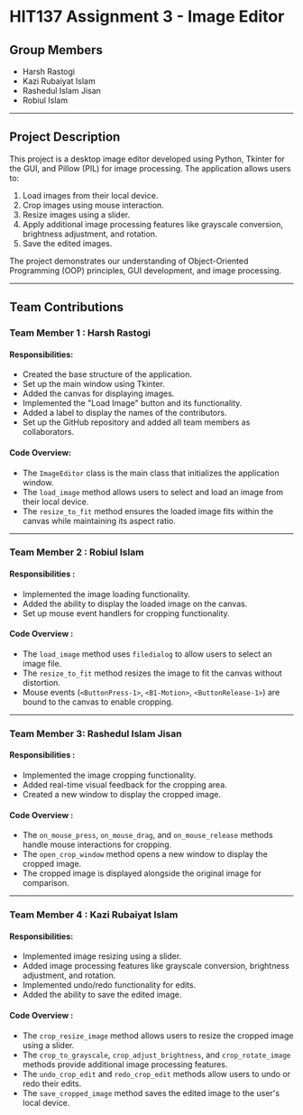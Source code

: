 # HIT137 Assignment 3 - Image Editor

## Group Members
- Harsh Rastogi
- Kazi Rubaiyat Islam
- Rashedul Islam Jisan
- Robiul Islam

---

## Project Description
This project is a desktop image editor developed using Python, Tkinter for the GUI, and Pillow (PIL) for image processing. The application allows users to:

1. Load images from their local device.
2. Crop images using mouse interaction.
3. Resize images using a slider.
4. Apply additional image processing features like grayscale conversion, brightness adjustment, and rotation.
5. Save the edited images.

The project demonstrates our understanding of Object-Oriented Programming (OOP) principles, GUI development, and image processing.

---

## Team Contributions

### Team Member 1 : Harsh Rastogi
#### Responsibilities:
- Created the base structure of the application.
- Set up the main window using Tkinter.
- Added the canvas for displaying images.
- Implemented the "Load Image" button and its functionality.
- Added a label to display the names of the contributors.
- Set up the GitHub repository and added all team members as collaborators.

#### Code Overview:
- The `ImageEditor` class is the main class that initializes the application window.
- The `load_image` method allows users to select and load an image from their local device.
- The `resize_to_fit` method ensures the loaded image fits within the canvas while maintaining its aspect ratio.

---

### Team Member 2 : Robiul Islam
#### Responsibilities :
- Implemented the image loading functionality.
- Added the ability to display the loaded image on the canvas.
- Set up mouse event handlers for cropping functionality.

#### Code Overview :
- The `load_image` method uses `filedialog` to allow users to select an image file.
- The `resize_to_fit` method resizes the image to fit the canvas without distortion.
- Mouse events (`<ButtonPress-1>`, `<B1-Motion>`, `<ButtonRelease-1>`) are bound to the canvas to enable cropping.

---

### Team Member 3: Rashedul Islam Jisan
#### Responsibilities :
- Implemented the image cropping functionality.
- Added real-time visual feedback for the cropping area.
- Created a new window to display the cropped image.

#### Code Overview :
- The `on_mouse_press`, `on_mouse_drag`, and `on_mouse_release` methods handle mouse interactions for cropping.
- The `open_crop_window` method opens a new window to display the cropped image.
- The cropped image is displayed alongside the original image for comparison.

---

### Team Member 4 : Kazi Rubaiyat Islam
#### Responsibilities:
- Implemented image resizing using a slider.
- Added image processing features like grayscale conversion, brightness adjustment, and rotation.
- Implemented undo/redo functionality for edits.
- Added the ability to save the edited image.

#### Code Overview :
- The `crop_resize_image` method allows users to resize the cropped image using a slider.
- The `crop_to_grayscale`, `crop_adjust_brightness`, and `crop_rotate_image` methods provide additional image processing features.
- The `undo_crop_edit` and `redo_crop_edit` methods allow users to undo or redo their edits.
- The `save_cropped_image` method saves the edited image to the user's local device.
